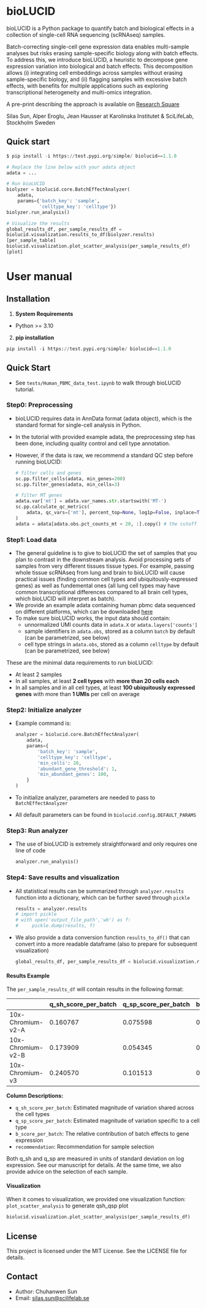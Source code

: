 # bioLUCID

bioLUCID is a Python package to quantify batch and biological effects in a collection of single-cell RNA sequencing (scRNAseq) samples.

Batch-correcting single-cell gene expression data enables multi-sample analyses but risks erasing sample-specific biology along with batch effects. To address this, we introduce bioLUCID, a heuristic to decompose gene expression variation into biological and batch effects. This decomposition allows (i) integrating cell embeddings across samples without erasing sample-specific biology, and (ii) flagging samples with excessive batch effects, with benefits for multiple applications such as exploring transcriptional heterogeneity and multi-omics integration.

A pre-print describing the approach is available on [Research Square](https://www.researchsquare.com/article/rs-7290456/v1)

Silas Sun, Alper Eroglu, Jean Hausser at Karolinska Institutet & SciLifeLab, Stockholm Sweden

## Quick start

```python
$ pip install -i https://test.pypi.org/simple/ biolucid==1.1.0
```

```python
# Replace the line below with your adata object
adata = ...

# Run bioLUCID
biolyzer = biolucid.core.BatchEffectAnalyzer(
    adata,
    params={'batch_key': 'sample',
            'celltype_key': 'celltype'})
biolyzer.run_analysis()

# Visualize the results
global_results_df, per_sample_results_df =
biolucid.visualization.results_to_df(biolyzer.results)
[per_sample_table]
biolucid.visualization.plot_scatter_analysis(per_sample_results_df)
[plot] 
```


# User manual

## Installation

1. **System Requirements**

- Python >= 3.10

2. **pip installation**

```python
pip install -i https://test.pypi.org/simple/ biolucid==1.1.0
```

## Quick Start

- See `tests/Human_PBMC_data_test.ipynb` to walk through bioLUCID tutorial.

### Step0: Preprocessing

- bioLUCID requires data in AnnData format (adata object), which is the standard format for single-cell analysis in Python.

- In the tutorial with provided example adata, the preprocessing step has been done, including quality control and cell type annotation. 

- However, if the data is raw, we recommend a standard QC step before running bioLUCID:

  ```python
  # filter cells and genes
  sc.pp.filter_cells(adata, min_genes=200)
  sc.pp.filter_genes(adata, min_cells=3)
  
  # filter MT genes
  adata.var['mt'] = adata.var_names.str.startswith('MT-')
  sc.pp.calculate_qc_metrics(
      adata, qc_vars=['mt'], percent_top=None, log1p=False, inplace=True
  )
  adata = adata[adata.obs.pct_counts_mt < 20, :].copy() # the cutoff can be modified
  ```

### Step1: Load data

- The general guideline is to give to bioLUCID the set of samples that you plan to contrast in the downstream analysis. Avoid processing sets of samples from very different tissues tissue types. For example, passing whole tissue scRNAseq from lung and brain to bioLUCID will cause practical issues (finding common cell types and ubiquitously-expressed genes) as well as fundemental ones (all lung cell types may have common transcriptional differences compared to all brain cell types, which bioLUCID will interpret as batch).
- We provide an example adata containing human pbmc data sequenced on different platforms, which can be downloaded [here](https://drive.google.com/file/d/1-Uuve3sndENFDuVdSm4Ltb3Lnee7LUl8/view?usp=sharing)
- To make sure bioLUCID works, the input data should contain:
  - unnormalized UMI counts data in `adata.X` or `adata.layers['counts']`
  - sample identifiers in `adata.obs`, stored as a column `batch` by default (can be parametrized, see below)
  - cell type strings in `adata.obs`, stored as a column `celltype` by default (can be parametrized, see below)

These are the minimal data requirements to run bioLUCID:
- At least 2 samples
- In all samples, at least **2 cell types** with **more than 20 cells each**
- In all samples and in all cell types, at least **100 ubiquitously expressed genes** with more than **1 UMIs** per cell on average

### Step2: Initialize analyzer

- Example command is:

  ```python
  analyzer = biolucid.core.BatchEffectAnalyzer(
      adata,
      params={
          'batch_key': 'sample',         
          'celltype_key': 'celltype',
          'min_cells': 20,
          'abundant_gene_threshold': 1,
          'min_abundant_genes': 100,
      }
  )
  ```

- To initialize analyzer, parameters are needed to pass to `BatchEffectAnalyzer`

- All default parameters can be found in `biolucid.config.DEFAULT_PARAMS`

### Step3: Run analyzer

- The use of bioLUCID is extremely straightforward and only requires one line of code

  ```python
  analyzer.run_analysis()
  ```

### Step4: Save results and visualization

- All statistical results can be summarized through `analyzer.results` function into a dictionary, which can be further saved through `pickle`

  ```python
  results = analyzer.results
  # import pickle
  # with open('output_file_path','wb') as f:
  #     pickle.dump(results, f)
  ```

- We also provide a data conversion function `results_to_df()` that can convert into a more readable dataframe (also to prepare for subsequent visualization)

  ```python
  global_results_df, per_sample_results_df = biolucid.visualization.results_to_df(results)
  ```

#### Results Example

The `per_sample_results_df` will contain results in the following format:

|  | q_sh_score_per_batch | q_sp_score_per_batch | b_score_per_batch | recommendation |
|--------|---------------------|---------------------|------------------|----------------|
| 10x-Chromium-v2-A | 0.160767 | 0.075598 | 0.818920 | Drop |
| 10x-Chromium-v2-B | 0.173909 | 0.054345 | 0.911036 | Drop |
| 10x-Chromium-v3 | 0.240570 | 0.101513 | 0.848854 | Drop |

**Column Descriptions:**
- `q_sh_score_per_batch`: Estimated magnitude of variation shared across the cell types
- `q_sp_score_per_batch`: Estimated magnitude of variation specific to a cell type
- `b_score_per_batch`: The relative contribution of batch effects to gene expression
- `recommendation`: Recommendation for sample selection

Both q_sh and q_sp are measured in units of standard deviation on log expression. See our manuscript for details. At the same time, we also provide advice on the selection of each sample.

#### Visualization

When it comes to visualization, we provided one visualization function: `plot_scatter_analysis` to generate qsh_qsp plot

```python
biolucid.visualization.plot_scatter_analysis(per_sample_results_df)
```

## License

This project is licensed under the MIT License. See the LICENSE file for details.

## Contact

- Author: Chuhanwen Sun
- Email: [silas.sun@scilifelab.se](mailto:silas.sun@scilifelab.se)
